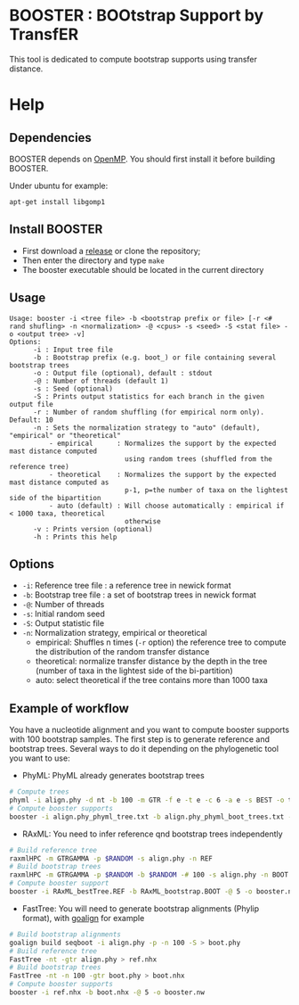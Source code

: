 # BOOSTER : BOOtstrap Support by TransfER
This tool is dedicated to compute bootstrap supports using transfer distance.

# Help

## Dependencies
BOOSTER depends on [OpenMP](https://fr.wikipedia.org/wiki/OpenMP). 
You should first install it before building BOOSTER.

Under ubuntu for example:
```
apt-get install libgomp1
```

## Install BOOSTER

* First download a [release](https://github.com/fredericlemoine/booster/releases) or clone the repository;
* Then enter the directory and type `make`
* The booster executable should be located in the current directory

## Usage

```
Usage: booster -i <tree file> -b <bootstrap prefix or file> [-r <# rand shufling> -n <normalization> -@ <cpus> -s <seed> -S <stat file> -o <output tree> -v]
Options:
      -i : Input tree file
      -b : Bootstrap prefix (e.g. boot_) or file containing several bootstrap trees
      -o : Output file (optional), default : stdout
      -@ : Number of threads (default 1)
      -s : Seed (optional)
      -S : Prints output statistics for each branch in the given output file
      -r : Number of random shuffling (for empirical norm only). Default: 10
      -n : Sets the normalization strategy to "auto" (default), "empirical" or "theoretical"
          - empirical      : Normalizes the support by the expected mast distance computed
                             using random trees (shuffled from the reference tree)
          - theoretical    : Normalizes the support by the expected mast distance computed as
                             p-1, p=the number of taxa on the lightest side of the bipartition
          - auto (default) : Will choose automatically : empirical if < 1000 taxa, theoretical
                             otherwise
      -v : Prints version (optional)
      -h : Prints this help

```

## Options
* `-i`: Reference tree file : a reference tree in newick format
* `-b`: Bootstrap tree file : a set of bootstrap trees in newick format
* `-@`: Number of threads
* `-s`: Initial random seed
* `-S`: Output statistic file
* `-n`: Normalization strategy, empirical or theoretical
    * empirical: Shuffles n times (`-r` option) the reference tree to compute the distribution of the random transfer distance
    * theoretical: normalize transfer distance by the depth in the tree (number of taxa in the lightest side of the bi-partition)
    * auto: select theoretical if the tree contains more than 1000 taxa

## Example of workflow

You have a nucleotide alignment and you want to compute booster supports with 100 bootstrap samples. The first step is to generate reference and bootstrap trees. Several ways to do it depending on the phylogenetic tool you want to use:

* PhyML: PhyML already generates bootstrap trees
```bash
# Compute trees
phyml -i align.phy -d nt -b 100 -m GTR -f e -t e -c 6 -a e -s BEST -o tlr 
# Compute booster supports
booster -i align.phy_phyml_tree.txt -b align.phy_phyml_boot_trees.txt -@ 5 -o booster.nw
```
* RAxML: You need to infer reference qnd bootstrap trees independently
```bash
# Build reference tree
raxmlHPC -m GTRGAMMA -p $RANDOM -s align.phy -n REF
# Build bootstrap trees
raxmlHPC -m GTRGAMMA -p $RANDOM -b $RANDOM -# 100 -s align.phy -n BOOT
# Compute booster support
booster -i RAxML_bestTree.REF -b RAxML_bootstrap.BOOT -@ 5 -o booster.nw
```
* FastTree: You will need to generate bootstrap alignments (Phylip format), with [goalign](https://github.com/fredericlemoine/goalign) for example
```bash
# Build bootstrap alignments
goalign build seqboot -i align.phy -p -n 100 -S > boot.phy
# Build reference tree
FastTree -nt -gtr align.phy > ref.nhx
# Build bootstrap trees
FastTree -nt -n 100 -gtr boot.phy > boot.nhx
# Compute booster supports
booster -i ref.nhx -b boot.nhx -@ 5 -o booster.nw
```
